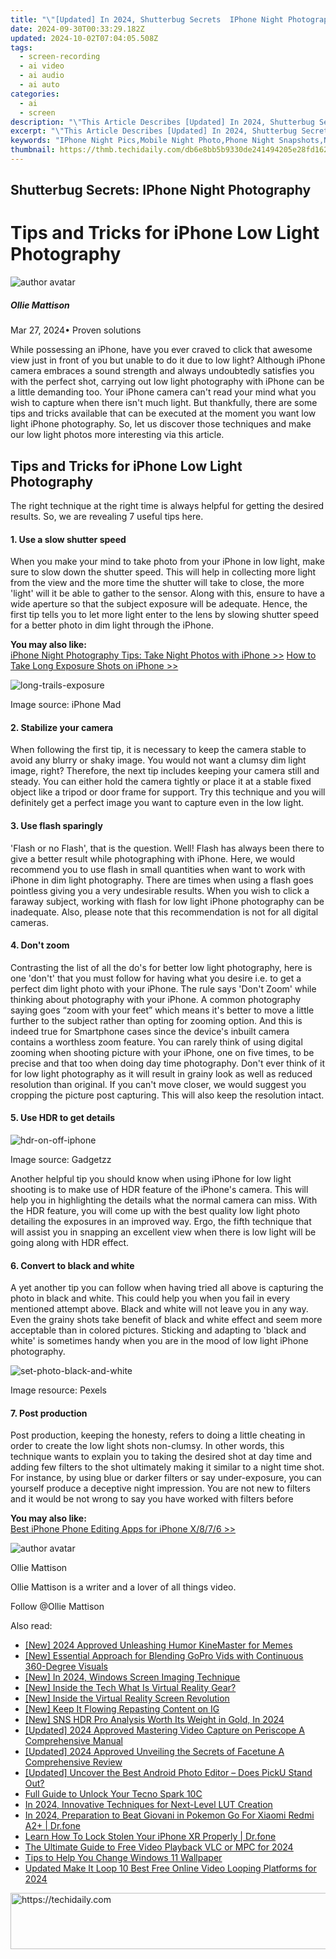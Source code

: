 ```yaml
---
title: "\"[Updated] In 2024, Shutterbug Secrets  IPhone Night Photography\""
date: 2024-09-30T00:33:29.182Z
updated: 2024-10-02T07:04:05.508Z
tags: 
  - screen-recording
  - ai video
  - ai audio
  - ai auto
categories: 
  - ai
  - screen
description: "\"This Article Describes [Updated] In 2024, Shutterbug Secrets: IPhone Night Photography\""
excerpt: "\"This Article Describes [Updated] In 2024, Shutterbug Secrets: IPhone Night Photography\""
keywords: "IPhone Night Pics,Mobile Night Photo,Phone Night Snapshots,Nocturnal iPhone Shots,Digital Nightscape Pro,Smartphone LowLight Photography,IDevice Dark Scene Imaging"
thumbnail: https://thmb.techidaily.com/db6e8bb5b9330de241494205e28fd162607bcee64226c4e5f87f88fc35435d44.jpg
---
```


## Shutterbug Secrets: IPhone Night Photography

# Tips and Tricks for iPhone Low Light Photography

![author avatar](https://images.wondershare.com/filmora/article-images/ollie-mattison.jpg)

##### Ollie Mattison

 Mar 27, 2024• Proven solutions

 While possessing an iPhone, have you ever craved to click that awesome view just in front of you but unable to do it due to low light? Although iPhone camera embraces a sound strength and always undoubtedly satisfies you with the perfect shot, carrying out low light photography with iPhone can be a little demanding too. Your iPhone camera can't read your mind what you wish to capture when there isn't much light. But thankfully, there are some tips and tricks available that can be executed at the moment you want low light iPhone photography. So, let us discover those techniques and make our low light photos more interesting via this article.

## Tips and Tricks for iPhone Low Light Photography

 The right technique at the right time is always helpful for getting the desired results. So, we are revealing 7 useful tips here.

#### 1\.  Use a slow shutter speed

 When you make your mind to take photo from your iPhone in low light, make sure to slow down the shutter speed. This will help in collecting more light from the view and the more time the shutter will take to close, the more 'light' will it be able to gather to the sensor. Along with this, ensure to have a wide aperture so that the subject exposure will be adequate. Hence, the first tip tells you to let more light enter to the lens by slowing shutter speed for a better photo in dim light through the iPhone.

**You may also like:**  
[iPhone Night Photography Tips: Take Night Photos with iPhone >>](https://tools.techidaily.com/wondershare/filmora/download/)
[How to Take Long Exposure Shots on iPhone >>](https://tools.techidaily.com/wondershare/filmora/download/)

![long-trails-exposure](https://images.wondershare.com/filmora/article-images/long-trails-exposure.jpg)

 Image source: iPhone Mad

#### 2\.  Stabilize your camera

 When following the first tip, it is necessary to keep the camera stable to avoid any blurry or shaky image. You would not want a clumsy dim light image, right? Therefore, the next tip includes keeping your camera still and steady. You can either hold the camera tightly or place it at a stable fixed object like a tripod or door frame for support. Try this technique and you will definitely get a perfect image you want to capture even in the low light.

#### 3\.  Use flash sparingly

 'Flash or no Flash', that is the question. Well! Flash has always been there to give a better result while photographing with iPhone. Here, we would recommend you to use flash in small quantities when want to work with iPhone in dim light photography. There are times when using a flash goes pointless giving you a very undesirable results. When you wish to click a faraway subject, working with flash for low light iPhone photography can be inadequate. Also, please note that this recommendation is not for all digital cameras.

#### 4\.  Don't zoom

 Contrasting the list of all the do's for better low light photography, here is one 'don't' that you must follow for having what you desire i.e. to get a perfect dim light photo with your iPhone. The rule says 'Don't Zoom' while thinking about photography with your iPhone. A common photography saying goes “zoom with your feet” which means it's better to move a little further to the subject rather than opting for zooming option. And this is indeed true for Smartphone cases since the device's inbuilt camera contains a worthless zoom feature. You can rarely think of using digital zooming when shooting picture with your iPhone, one on five times, to be precise and that too when doing day time photography. Don't ever think of it for low light photography as it will result in grainy look as well as reduced resolution than original. If you can't move closer, we would suggest you cropping the picture post capturing. This will also keep the resolution intact.

#### 5\.  Use HDR to get details

![hdr-on-off-iphone](https://images.wondershare.com/filmora/article-images/hdr-on-off-iphone.jpg)

 Image source: Gadgetzz

 Another helpful tip you should know when using iPhone for low light shooting is to make use of HDR feature of the iPhone's camera. This will help you in highlighting the details what the normal camera can miss. With the HDR feature, you will come up with the best quality low light photo detailing the exposures in an improved way. Ergo, the fifth technique that will assist you in snapping an excellent view when there is low light will be going along with HDR effect.

#### 6\. Convert to black and white

 A yet another tip you can follow when having tried all above is capturing the photo in black and white. This could help you when you fail in every mentioned attempt above. Black and white will not leave you in any way. Even the grainy shots take benefit of black and white effect and seem more acceptable than in colored pictures. Sticking and adapting to 'black and white' is sometimes handy when you are in the mood of low light iPhone photography.

![set-photo-black-and-white](https://images.wondershare.com/filmora/article-images/set-photo-black-and-white.jpg)

 Image resource: Pexels

#### 7\. Post production

 Post production, keeping the honesty, refers to doing a little cheating in order to create the low light shots non-clumsy. In other words, this technique wants to explain you to taking the desired shot at day time and adding few filters to the shot ultimately making it similar to a night time shot. For instance, by using blue or darker filters or say under-exposure, you can yourself produce a deceptive night impression. You are not new to filters and it would be not wrong to say you have worked with filters before

**You may also like:**  
[Best iPhone Phone Editing Apps for iPhone X/8/7/6 >>](https://tools.techidaily.com/wondershare/filmora/download/)

![author avatar](https://images.wondershare.com/filmora/article-images/ollie-mattison.jpg)

Ollie Mattison

Ollie Mattison is a writer and a lover of all things video.

Follow @Ollie Mattison


<ins class="adsbygoogle"
     style="display:block"
     data-ad-format="autorelaxed"
     data-ad-client="ca-pub-7571918770474297"
     data-ad-slot="1223367746"></ins>



<ins class="adsbygoogle"
     style="display:block"
     data-ad-client="ca-pub-7571918770474297"
     data-ad-slot="8358498916"
     data-ad-format="auto"
     data-full-width-responsive="true"></ins>


<span class="atpl-alsoreadstyle">Also read:</span>
<div><ul>
<li><a href="https://fox-direct.techidaily.com/new-2024-approved-unleashing-humor-kinemaster-for-memes/"><u>[New] 2024 Approved Unleashing Humor KineMaster for Memes</u></a></li>
<li><a href="https://fox-direct.techidaily.com/new-essential-approach-for-blending-gopro-vids-with-continuous-360-degree-visuals/"><u>[New] Essential Approach for Blending GoPro Vids with Continuous 360-Degree Visuals</u></a></li>
<li><a href="https://video-capture.techidaily.com/new-in-2024-windows-screen-imaging-technique/"><u>[New] In 2024, Windows Screen Imaging Technique</u></a></li>
<li><a href="https://fox-direct.techidaily.com/new-inside-the-tech-what-is-virtual-reality-gear/"><u>[New] Inside the Tech What Is Virtual Reality Gear?</u></a></li>
<li><a href="https://fox-direct.techidaily.com/new-inside-the-virtual-reality-screen-revolution/"><u>[New] Inside the Virtual Reality Screen Revolution</u></a></li>
<li><a href="https://instagram-clips.techidaily.com/new-keep-it-flowing-repasting-content-on-ig/"><u>[New] Keep It Flowing Repasting Content on IG</u></a></li>
<li><a href="https://fox-direct.techidaily.com/new-sns-hdr-pro-analysis-worth-its-weight-in-gold-in-2024/"><u>[New] SNS HDR Pro Analysis Worth Its Weight in Gold, In 2024</u></a></li>
<li><a href="https://fox-direct.techidaily.com/updated-2024-approved-mastering-video-capture-on-periscope-a-comprehensive-manual/"><u>[Updated] 2024 Approved Mastering Video Capture on Periscope A Comprehensive Manual</u></a></li>
<li><a href="https://fox-direct.techidaily.com/updated-2024-approved-unveiling-the-secrets-of-facetune-a-comprehensive-review/"><u>[Updated] 2024 Approved Unveiling the Secrets of Facetune A Comprehensive Review</u></a></li>
<li><a href="https://fox-direct.techidaily.com/updated-uncover-the-best-android-photo-editor-does-picku-stand-out/"><u>[Updated] Uncover the Best Android Photo Editor – Does PickU Stand Out?</u></a></li>
<li><a href="https://unlock-android.techidaily.com/full-guide-to-unlock-your-tecno-spark-10c-by-drfone-android/"><u>Full Guide to Unlock Your Tecno Spark 10C</u></a></li>
<li><a href="https://some-knowledge.techidaily.com/in-2024-innovative-techniques-for-next-level-lut-creation/"><u>In 2024, Innovative Techniques for Next-Level LUT Creation</u></a></li>
<li><a href="https://change-location.techidaily.com/in-2024-preparation-to-beat-giovani-in-pokemon-go-for-xiaomi-redmi-a2plus-drfone-by-drfone-virtual-android/"><u>In 2024, Preparation to Beat Giovani in Pokemon Go For Xiaomi Redmi A2+ | Dr.fone</u></a></li>
<li><a href="https://iphone-unlock.techidaily.com/learn-how-to-lock-stolen-your-iphone-xr-properly-drfone-by-drfone-ios/"><u>Learn How To Lock Stolen Your iPhone XR Properly | Dr.fone</u></a></li>
<li><a href="https://some-skills.techidaily.com/the-ultimate-guide-to-free-video-playback-vlc-or-mpc-for-2024/"><u>The Ultimate Guide to Free Video Playback VLC or MPC for 2024</u></a></li>
<li><a href="https://extra-hints.techidaily.com/tips-to-help-you-change-windows-11-wallpaper/"><u>Tips to Help You Change Windows 11 Wallpaper</u></a></li>
<li><a href="https://video-ai-editor.techidaily.com/updated-make-it-loop-10-best-free-online-video-looping-platforms-for-2024/"><u>Updated Make It Loop 10 Best Free Online Video Looping Platforms for 2024</u></a></li>
</ul></div>

<!-- affiliate ads begin -->
<a href="https://ephamedtechinc.pxf.io/c/5597632/2137222/26400" target="_top" id="2137222">
  <img src="//a.impactradius-go.com/display-ad/26400-2137222" border="0" alt="https://techidaily.com" width="728" height="90"/>
</a>
<img height="0" width="0" src="https://ephamedtechinc.pxf.io/i/5597632/2137222/26400" style="position:absolute;visibility:hidden;" border="0" />
<!-- affiliate ads end -->

